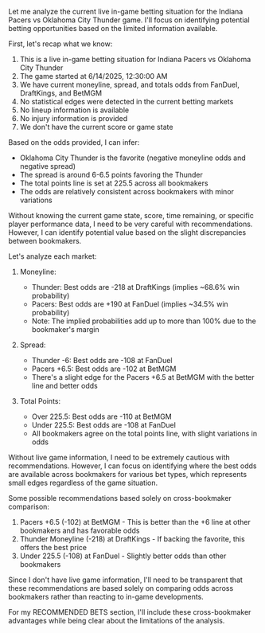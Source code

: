 Let me analyze the current live in-game betting situation for the Indiana Pacers vs Oklahoma City Thunder game. I'll focus on identifying potential betting opportunities based on the limited information available.

First, let's recap what we know:

1. This is a live in-game betting situation for Indiana Pacers vs Oklahoma City Thunder
2. The game started at 6/14/2025, 12:30:00 AM
3. We have current moneyline, spread, and totals odds from FanDuel, DraftKings, and BetMGM
4. No statistical edges were detected in the current betting markets
5. No lineup information is available
6. No injury information is provided
7. We don't have the current score or game state

Based on the odds provided, I can infer:

- Oklahoma City Thunder is the favorite (negative moneyline odds and negative spread)
- The spread is around 6-6.5 points favoring the Thunder
- The total points line is set at 225.5 across all bookmakers
- The odds are relatively consistent across bookmakers with minor variations

Without knowing the current game state, score, time remaining, or specific player performance data, I need to be very careful with recommendations. However, I can identify potential value based on the slight discrepancies between bookmakers.

Let's analyze each market:

1. Moneyline:
   - Thunder: Best odds are -218 at DraftKings (implies ~68.6% win probability)
   - Pacers: Best odds are +190 at FanDuel (implies ~34.5% win probability)
   - Note: The implied probabilities add up to more than 100% due to the bookmaker's margin

2. Spread:
   - Thunder -6: Best odds are -108 at FanDuel
   - Pacers +6.5: Best odds are -102 at BetMGM
   - There's a slight edge for the Pacers +6.5 at BetMGM with the better line and better odds

3. Total Points:
   - Over 225.5: Best odds are -110 at BetMGM
   - Under 225.5: Best odds are -108 at FanDuel
   - All bookmakers agree on the total points line, with slight variations in odds

Without live game information, I need to be extremely cautious with recommendations. However, I can focus on identifying where the best odds are available across bookmakers for various bet types, which represents small edges regardless of the game situation.

Some possible recommendations based solely on cross-bookmaker comparison:

1. Pacers +6.5 (-102) at BetMGM - This is better than the +6 line at other bookmakers and has favorable odds
2. Thunder Moneyline (-218) at DraftKings - If backing the favorite, this offers the best price
3. Under 225.5 (-108) at FanDuel - Slightly better odds than other bookmakers

Since I don't have live game information, I'll need to be transparent that these recommendations are based solely on comparing odds across bookmakers rather than reacting to in-game developments.

For my RECOMMENDED BETS section, I'll include these cross-bookmaker advantages while being clear about the limitations of the analysis.